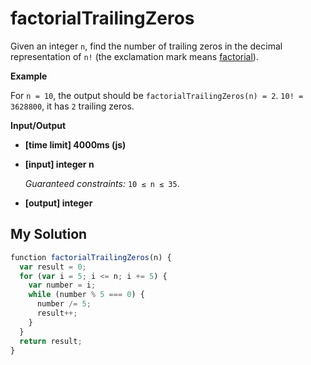 # factorialTrailingZeros
﻿Given an integer `n`, find the number of trailing zeros in the decimal representation of `n!` (the exclamation mark means [factorial](keyword://factorial)).

**Example**

For `n = 10`, the output should be
`factorialTrailingZeros(n) = 2`.
`10! = 3628800`, it has `2` trailing zeros.

**Input/Output**

*   **[time limit] 4000ms (js)**

*   **[input] integer n**

    _Guaranteed constraints:_
    `10 ≤ n ≤ 35`.

*   **[output] integer**


## My Solution
```javascript
﻿function factorialTrailingZeros(n) {
  var result = 0;
  for (var i = 5; i <= n; i += 5) {
    var number = i;
    while (number % 5 === 0) {
      number /= 5;
      result++;
    }
  }
  return result;
}
​
```
